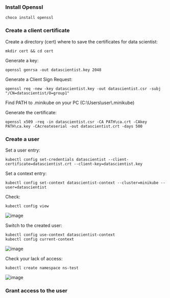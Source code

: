 ### Install Openssl
```
choco install openssl
```

### Create a client certificate

Create a directory (cert) where to save the certificates for data scientist:
```
mkdir cert && cd cert
```
Generate a key:
```
openssl genrsa -out datascientist.key 2048
```
Generate a Client Sign Request:
```
openssl req -new -key datascientist.key -out datascientist.csr -subj "/CN=datascientist/O=group1"
```
Find PATH to .minikube on your PC (C:\Users\user\\.minikube)

Generate the certificate:
```
openssl x509 -req -in datascientist.csr -CA PATH\ca.crt -CAkey PATH\ca.key -CAcreateserial -out datascientist.crt -days 500
```

### Create a user
Set a user entry: 
```
kubectl config set-credentials datascientist --client-certificate=datascientist.crt --client-key=datascientist.key
```
Set a context entry:
```
kubectl config set-context datascientist-context --cluster=minikube --user=datascientist
```
Check:
```
kubectl config view
```
![image](https://user-images.githubusercontent.com/47759484/148402205-035bf298-32d0-4536-a1cb-0887a5e55460.png)

Switch to the created user:
```
kubectl config use-context datascientist-context
kubectl config current-context
```
![image](https://user-images.githubusercontent.com/47759484/148402478-5a0cf91a-349b-45ae-aad0-7036028214b1.png)

Check your lack of access:
```
kubectl create namespace ns-test
```
![image](https://user-images.githubusercontent.com/47759484/148408869-f4aca3ce-eae2-4932-ac09-5368b3f68ccf.png)


### Grant access to the user
